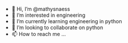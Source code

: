 - 👋 Hi, I’m @mathysnaess
- 👀 I’m interested in engineering
- 🌱 I’m currently learning engineering in python
- 💞️ I’m looking to collaborate on python
- 📫 How to reach me ...

<!---
mathysnaess/mathysnaess is a ✨ special ✨ repository because its `README.md` (this file) appears on your GitHub profile.
You can click the Preview link to take a look at your changes.
--->
